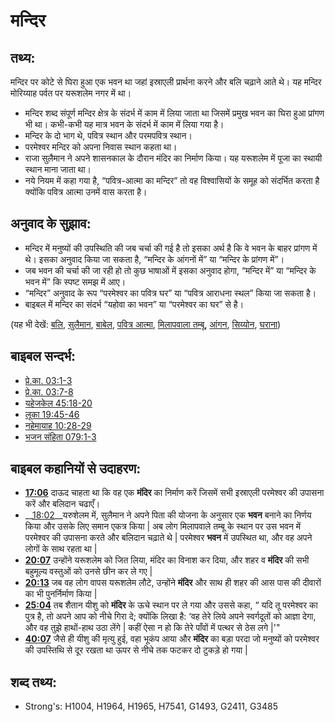 # मन्दिर #

## तथ्य: ##

मन्दिर पर कोटे से घिरा हुआ एक भवन था जहां इस्राएली प्रार्थना करने और बलि चढ़ाने आते थे। यह मन्दिर मोरिय्याह पर्वत पर यरूशलेम नगर में था।

* मन्दिर शब्द संपूर्ण मन्दिर क्षेत्र के संदर्भ में काम में लिया जाता था जिसमें प्रमुख भवन का घिरा हुआ प्रांगण भी था। कभी-कभी यह मात्र भवन के संदर्भ में काम में लिया गया है।
* मन्दिर के दो भाग थे, पवित्र स्थान और परमपवित्र स्थान।
* परमेश्वर मन्दिर को अपना निवास स्थान कहता था।
* राजा सुलैमान ने अपने शासनकाल के दौरान मंदिर का निर्माण किया। यह यरूशलेम में पूजा का स्थायी स्थान माना जाता था।
* नये नियम में कहा गया है, “पवित्र-आत्मा का मन्दिर” तो वह विश्वासियों के समूह को संदर्भित करता है क्योंकि पवित्र आत्मा उनमें वास करता है।

## अनुवाद के सुझाव: ##

* मन्दिर में मनुष्यों की उपस्थिति की जब चर्चा की गई है तो इसका अर्थ है कि वे भवन के बाहर प्रांगण में थे। इसका अनुवाद किया जा सकता है, “मन्दिर के आंगनों में” या “मन्दिर के प्रांगण में”।
* जब भवन की चर्चा की जा रही हो तो कुछ भाषाओं में इसका अनुवाद होगा, “मन्दिर में” या “मन्दिर के भवन में” कि स्पष्ट समझ में आए। 
* “मन्दिर” अनुवाद के रूप “परमेश्वर का पवित्र घर” या “पवित्र आराधना स्थल” किया जा सकता है।
* बाइबल में मन्दिर का संदर्भ “यहोवा का भवन” या “परमेश्वर का घर” से है।

(यह भी देखें: [बलि](../other/sacrifice.md), [सुलैमान](../names/solomon.md), [बाबेल](../names/babylon.md), [पवित्र आत्मा](../kt/holyspirit.md), [मिलापवाला तम्बू](../kt/tabernacle.md), [आंगन](../other/courtyard.md), [सिय्योन](../kt/zion.md), [घराना](../other/house.md))

## बाइबल सन्दर्भ: ##

* [प्रे.का. 03:1-3](rc://en/tn/help/act/03/01)
* [प्रे.का. 03:7-8](rc://en/tn/help/act/03/07)
* [यहेजकेल 45:18-20](rc://en/tn/help/ezk/45/18)
* [लूका 19:45-46](rc://en/tn/help/luk/19/45)
* [नहेमायाह 10:28-29](rc://en/tn/help/neh/10/28)
* [भजन संहिता 079:1-3](rc://en/tn/help/psa/079/001)

## बाइबल कहानियों से उदाहरण: ##

* __[17:06](rc://en/tn/help/obs/17/06)__ दाऊद चाहता था कि वह एक __मंदिर__ का निर्माण करें जिसमें सभी इस्राएली परमेश्वर की उपासना करें और बलिदान चढाएँ।
* __[18:02](rc://en/tn/help/obs/18/02)__यरुशेलम में, सुलैमान ने अपने पिता की योजना के अनुसार एक __भवन__ बनाने का निर्णय किया और उसके लिए समान एकत्र किया | अब लोग मिलापवाले तम्बू के स्थान पर उस भवन में परमेश्वर की उपासना करते और बलिदान चढ़ाते थे | परमेश्वर __भवन__ में उपस्थित था, और वह अपने लोगों के साथ रहता था |
* __[20:07](rc://en/tn/help/obs/20/07)__ उन्होंने यरूशलेम को जित लिया, मंदिर का विनाश कर दिया, और शहर व __मंदिर__ की सभी बहुमूल्य वस्तुओं को उनसे छीन कर ले गए |
* __[20:13](rc://en/tn/help/obs/20/13)__ जब वह लोग वापस यरूशलेम लौटे, उन्होंने __मंदिर__ और साथ ही शहर की आस पास की दीवारों का भी पुनर्निर्माण किया |
* __[25:04](rc://en/tn/help/obs/25/04)__ तब शैतान यीशु को __मंदिर__ के ऊचे स्थान पर ले गया और उससे कहा, “ यदि तू परमेश्वर का पुत्र है, तो अपने आप को नीचे गिरा दे; क्योंकि लिखा है: ‘वह तेरे लिये अपने स्वर्गदूतों को आज्ञा देगा, और वह तुझे हाथों-हाथ उठा लेंगे | कहीं ऐसा न हो कि तेरे पाँवों में पत्थर से ठेस लगे |'"
* __[40:07](rc://en/tn/help/obs/40/07)__  जैसे ही यीशु की मृत्यु हुई, वहा भूकंप आया और __मंदिर__ का बड़ा परदा जो मनुष्यों को परमेश्वर की उपस्तिथि से दूर रखता था ऊपर से नीचे तक फटकर दो टुकड़े हो गया |


## शब्द तथ्य: ##

* Strong's: H1004, H1964, H1965, H7541, G1493, G2411, G3485
